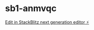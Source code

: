 # sb1-anmvqc

[Edit in StackBlitz next generation editor ⚡️](https://stackblitz.com/~/github.com/naveenmorla1901/sb1-anmvqc)